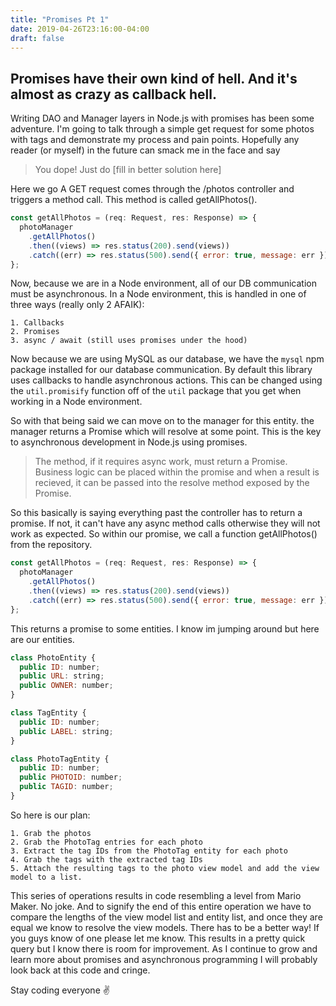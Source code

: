 ```yaml
---
title: "Promises Pt 1"
date: 2019-04-26T23:16:00-04:00
draft: false
---
```


## Promises have their own kind of hell. And it's almost as crazy as callback hell.

Writing DAO and Manager layers in Node.js with promises has been some adventure. I'm going to talk through a simple get request for some photos with tags and demonstrate my process and pain points. Hopefully any reader (or myself) in the future can smack me in the face and say 

> You dope! Just do [fill in better solution here]

Here we go A GET request comes through the /photos controller and triggers a method call. This method is called getAllPhotos(). 

```javascript
const getAllPhotos = (req: Request, res: Response) => {
  photoManager
    .getAllPhotos()
    .then((views) => res.status(200).send(views))
    .catch((err) => res.status(500).send({ error: true, message: err }));
};
```

Now, because we are in a Node environment, all of our DB communication must be asynchronous. In a Node environment, this is handled in one of three ways (really only 2 AFAIK):

    1. Callbacks
    2. Promises
    3. async / await (still uses promises under the hood)
    
Now because we are using MySQL as our database, we have the ```mysql``` npm package installed for our database communication. By default this library uses callbacks to handle asynchronous actions. This can be changed using the ```util.promisify``` function off of the ```util``` package that you get when working in a Node environment.

So with that being said we can move on to the manager for this entity. the manager returns a Promise which will resolve at some point. This is the key to asynchronous development in Node.js using promises.

> The method, if it requires async work, must return a Promise. Business logic can be placed within the promise and when a result is recieved, it can be passed into the resolve method exposed by the Promise.

So this basically is saying everything past the controller has to return a promise. If not, it can't have any async method calls otherwise they will not work as expected. So within our promise, we call a function getAllPhotos() from the repository.

```javascript
const getAllPhotos = (req: Request, res: Response) => {
  photoManager
    .getAllPhotos()
    .then((views) => res.status(200).send(views))
    .catch((err) => res.status(500).send({ error: true, message: err }));
};
```

This returns a promise to some entities. I know im jumping around but here are our entities.

```javascript
class PhotoEntity {
  public ID: number;
  public URL: string;
  public OWNER: number;
}

class TagEntity {
  public ID: number;
  public LABEL: string;
}

class PhotoTagEntity {
  public ID: number;
  public PHOTOID: number;
  public TAGID: number;
}
```

So here is our plan:

    1. Grab the photos
    2. Grab the PhotoTag entries for each photo 
    3. Extract the tag IDs from the PhotoTag entity for each photo 
    4. Grab the tags with the extracted tag IDs 
    5. Attach the resulting tags to the photo view model and add the view model to a list.
    
This series of operations results in code resembling a level from Mario Maker. No joke. And to signify the end of this entire operation we have to compare the lengths of the view model list and entity list, and once they are equal we know to resolve the view models. There has to be a better way! If you guys know of one please let me know. This results in a pretty quick query but I know there is room for improvement. As I continue to grow and learn more about promises and asynchronous programming I will probably look back at this code and cringe.

Stay coding everyone ✌️